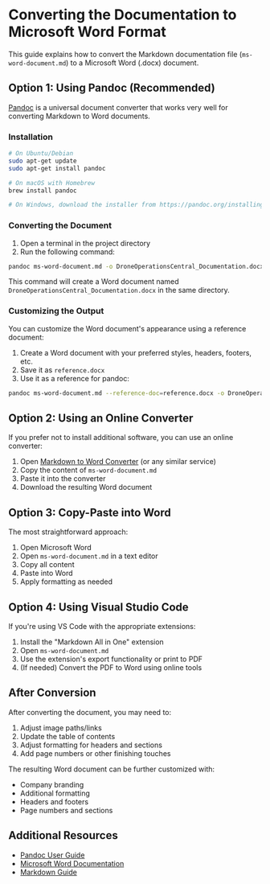 # Converting the Documentation to Microsoft Word Format

This guide explains how to convert the Markdown documentation file (`ms-word-document.md`) to a Microsoft Word (.docx) document.

## Option 1: Using Pandoc (Recommended)

[Pandoc](https://pandoc.org/) is a universal document converter that works very well for converting Markdown to Word documents.

### Installation

```bash
# On Ubuntu/Debian
sudo apt-get update
sudo apt-get install pandoc

# On macOS with Homebrew
brew install pandoc

# On Windows, download the installer from https://pandoc.org/installing.html
```

### Converting the Document

1. Open a terminal in the project directory
2. Run the following command:

```bash
pandoc ms-word-document.md -o DroneOperationsCentral_Documentation.docx
```

This command will create a Word document named `DroneOperationsCentral_Documentation.docx` in the same directory.

### Customizing the Output

You can customize the Word document's appearance using a reference document:

1. Create a Word document with your preferred styles, headers, footers, etc.
2. Save it as `reference.docx`
3. Use it as a reference for pandoc:

```bash
pandoc ms-word-document.md --reference-doc=reference.docx -o DroneOperationsCentral_Documentation.docx
```

## Option 2: Using an Online Converter

If you prefer not to install additional software, you can use an online converter:

1. Open [Markdown to Word Converter](https://word2md.com/) (or any similar service)
2. Copy the content of `ms-word-document.md`
3. Paste it into the converter
4. Download the resulting Word document

## Option 3: Copy-Paste into Word

The most straightforward approach:

1. Open Microsoft Word
2. Open `ms-word-document.md` in a text editor
3. Copy all content
4. Paste into Word
5. Apply formatting as needed

## Option 4: Using Visual Studio Code

If you're using VS Code with the appropriate extensions:

1. Install the "Markdown All in One" extension
2. Open `ms-word-document.md`
3. Use the extension's export functionality or print to PDF
4. (If needed) Convert the PDF to Word using online tools

## After Conversion

After converting the document, you may need to:

1. Adjust image paths/links
2. Update the table of contents
3. Adjust formatting for headers and sections
4. Add page numbers or other finishing touches

The resulting Word document can be further customized with:
- Company branding
- Additional formatting
- Headers and footers
- Page numbers and sections

## Additional Resources

- [Pandoc User Guide](https://pandoc.org/MANUAL.html)
- [Microsoft Word Documentation](https://support.microsoft.com/en-us/word)
- [Markdown Guide](https://www.markdownguide.org/)
